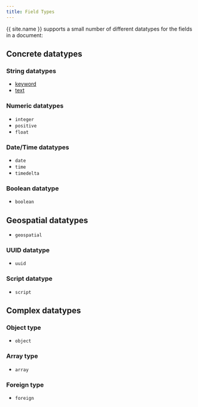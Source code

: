 ```yaml
---
title: Field Types
---
```


{{ site.name }} supports a small number of different datatypes for the fields
in a document:

## Concrete datatypes

### String datatypes

* [keyword](../types/keyword-type)
* [text](../types/text-type)

### Numeric datatypes

* `integer`
* `positive`
* `float`

### Date/Time datatypes

* `date`
* `time`
* `timedelta`

### Boolean datatype

* `boolean`

## Geospatial datatypes

* `geospatial`

### UUID datatype

* `uuid`

### Script datatype

* `script`


## Complex datatypes

### Object type
* `object`

### Array type
* `array`

### Foreign type
* `foreign`
